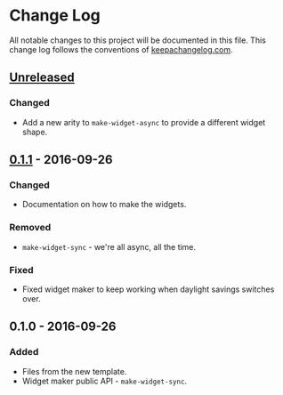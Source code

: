 # Change Log
All notable changes to this project will be documented in this file. This change log follows the conventions of [keepachangelog.com](http://keepachangelog.com/).

## [Unreleased]
### Changed
- Add a new arity to `make-widget-async` to provide a different widget shape.

## [0.1.1] - 2016-09-26
### Changed
- Documentation on how to make the widgets.

### Removed
- `make-widget-sync` - we're all async, all the time.

### Fixed
- Fixed widget maker to keep working when daylight savings switches over.

## 0.1.0 - 2016-09-26
### Added
- Files from the new template.
- Widget maker public API - `make-widget-sync`.

[Unreleased]: https://github.com/your-name/lein-lucidity/compare/0.1.1...HEAD
[0.1.1]: https://github.com/your-name/lein-lucidity/compare/0.1.0...0.1.1
